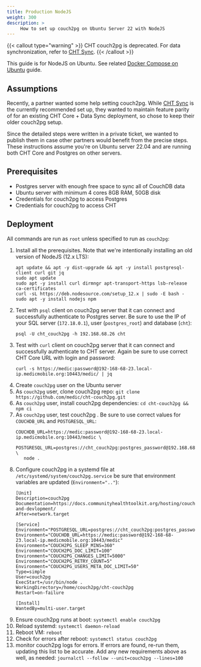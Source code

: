 ```yaml
---
title: Production NodeJS
weight: 300
description: >
     How to set up couch2pg on Ubuntu Server 22 with NodeJS
---
```


{{< callout type="warning" >}}
  CHT couch2pg is deprecated. For data synchronization, refer to [CHT Sync](/hosting/analytics").
{{< /callout >}}

This guide is for NodeJS on Ubuntu.  See related [Docker Compose on Ubuntu](/hosting/couch2pg/exmple-docker-deploy)  guide.

## Assumptions 

Recently, a partner wanted some help setting couch2pg. While [CHT Sync](https://docs.communityhealthtoolkit.org/core/overview/cht-sync/) is the currently recommended set up, they wanted to maintain feature parity of for an existing CHT Core + Data Sync deployment, so chose to keep their older couch2pg setup.

Since the detailed steps were written in a private ticket, we wanted to publish them in case other partners would benefit from the precise steps.  These instructions assume you're on Ubuntu server 22.04 and are running both CHT Core and Postgres on other servers.

## Prerequisites 

* Postgres server with enough free space to sync all of CouchDB data
* Ubuntu server with minimum 4 cores 8GB RAM, 50GB disk
* Credentials for couch2pg to access Postgres
* Credentials for couch2pg to access CHT 

## Deployment 

All commands are run as `root` unless specified to run as `couch2pg`:

1. Install all the prerequisites. Note that we're intentionally installing an old version of NodeJS (12.x LTS):
   ```shell
   apt update && apt -y dist-upgrade && apt -y install postgresql-client curl git jq
   sudo apt update
   sudo apt -y install curl dirmngr apt-transport-https lsb-release ca-certificates
   curl -sL https://deb.nodesource.com/setup_12.x | sudo -E bash -
   sudo apt -y install nodejs npm
   ```
2. Test with `psql` client on couch2pg server that it can connect and successfully authenticate to Postgres server. Be sure to use the IP of your SQL server (`172.18.0.1`), user (`postgres_root`) and database (`cht`):
   ```shell
   psql -U cht_couch2pg -h 192.168.68.26 cht
   ```
3. Test with `curl` client on couch2pg server that it can connect and successfully authenticate  to CHT server. Again be sure to use correct CHT Core URL with login and password:
   ```shell
   curl -s https://medic:password@192-168-68-23.local-ip.medicmobile.org:10443/medic/ | jq      
   ```
4. Create `couch2pg` user on the Ubuntu server
5. As `couch2pg` user, clone couch2pg repo: `git clone https://github.com/medic/cht-couch2pg.git`
6. As `couch2pg` user, install couch2pg dependencies: `cd cht-couch2pg && npm ci`
7. As `couch2pg` user, test couch2pg . Be sure to use correct values for `COUCHDB_URL` and `POSTGRESQL_URL`:
   ```shell
   COUCHDB_URL=https://medic:password@192-168-68-23.local-ip.medicmobile.org:10443/medic \
      POSTGRESQL_URL=postgres://cht_couch2pg:postgres_password@192.168.68.26:5432/cht \
      node .
   ```  
8. Configure couch2pg in a systemd file at `/etc/systemd/system/couch2pg.service` be sure that environment variables are updated (`Environment=".."`):
   ```shell
   [Unit]
   Description=couch2pg
   Documentation=https://docs.communityhealthtoolkit.org/hosting/couch2pg/setup-and-devlopment/
   After=network.target

   [Service]
   Environment="POSTGRESQL_URL=postgres://cht_couch2pg:postgres_password@192.168.68.26:5432/cht"
   Environment="COUCHDB_URL=https://medic:password@192-168-68-23.local-ip.medicmobile.org:10443/medic"
   Environment="COUCH2PG_SLEEP_MINS=360"
   Environment="COUCH2PG_DOC_LIMIT=100"
   Environment="COUCH2PG_CHANGES_LIMIT=5000"
   Environment="COUCH2PG_RETRY_COUNT=5"
   Environment="COUCH2PG_USERS_META_DOC_LIMIT=50"
   Type=simple
   User=couch2pg
   ExecStart=/usr/bin/node .
   WorkingDirectory=/home/couch2pg/cht-couch2pg
   Restart=on-failure

   [Install]
   WantedBy=multi-user.target
   ```
9. Ensure couch2pg runs at boot: `systemctl enable couch2pg`
10. Reload systemd: `systemctl daemon-reload`
11. Reboot VM: `reboot`
12. Check for errors after reboot: `systemctl status couch2pg`
13. monitor couch2pg logs for errors. If errors are found, re-run them, updating this list to be accurate. Add any new requirements above as well, as needed: `journalctl --follow --unit=couch2pg --lines=100`
